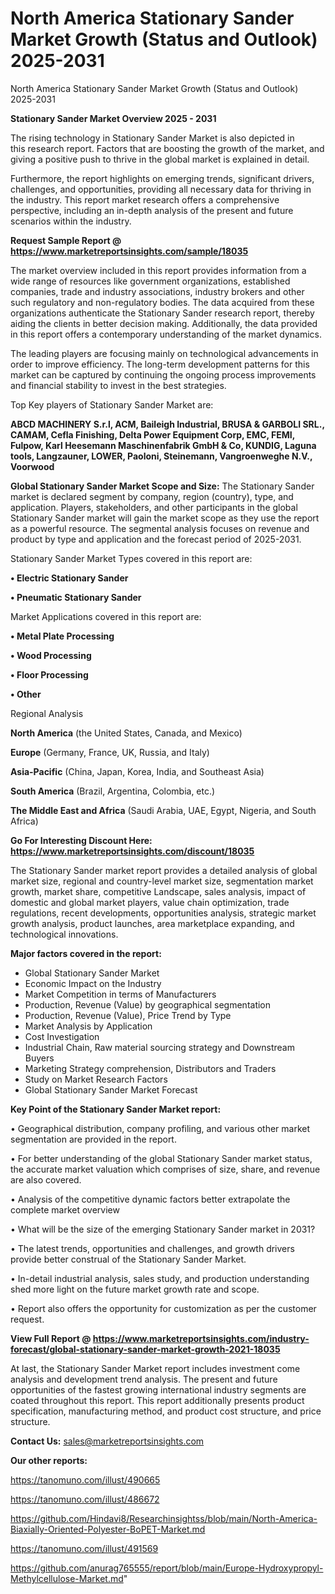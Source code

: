 # North America Stationary Sander Market Growth (Status and Outlook) 2025-2031
 North America Stationary Sander Market Growth (Status and Outlook) 2025-2031

<Strong> Stationary Sander Market Overview 2025 - 2031</strong>

The rising technology in Stationary Sander Market is also depicted in this research report. Factors that are boosting the growth of the market, and giving a positive push to thrive in the global market is explained in detail.

Furthermore, the report highlights on emerging trends, significant drivers, challenges, and opportunities, providing all necessary data for thriving in the industry. This report market research offers a comprehensive perspective, including an in-depth analysis of the present and future scenarios within the industry.

<strong>Request Sample Report @ <a href=https://www.marketreportsinsights.com/sample/18035>https://www.marketreportsinsights.com/sample/18035</a></strong>

The market overview included in this report provides information from a wide range of resources like government organizations, established companies, trade and industry associations, industry brokers and other such regulatory and non-regulatory bodies. The data acquired from these organizations authenticate the Stationary Sander research report, thereby aiding the clients in better decision making. Additionally, the data provided in this report offers a contemporary understanding of the market dynamics.

The leading players are focusing mainly on technological advancements in order to improve efficiency. The long-term development patterns for this market can be captured by continuing the ongoing process improvements and financial stability to invest in the best strategies.

Top Key players of Stationary Sander Market are:

<strong>ABCD MACHINERY S.r.l, ACM, Baileigh Industrial, BRUSA & GARBOLI SRL., CAMAM, Cefla Finishing, Delta Power Equipment Corp, EMC, FEMI, Fulpow, Karl Heesemann Maschinenfabrik GmbH & Co, KUNDIG, Laguna tools, Langzauner, LOWER, Paoloni, Steinemann, Vangroenweghe N.V., Voorwood</strong>

<strong><b>Global Stationary Sander Market Scope and Size:</b></strong>
The Stationary Sander market is declared segment by company, region (country), type, and application. Players, stakeholders, and other participants in the global Stationary Sander market will gain the market scope as they use the report as a powerful resource. The segmental analysis focuses on revenue and product by type and application and the forecast period of 2025-2031.

Stationary Sander Market Types covered in this report are:

<strong>• Electric Stationary Sander

• Pneumatic Stationary Sander</strong>

Market Applications covered in this report are:

<strong>• Metal Plate Processing

• Wood Processing

• Floor Processing

• Other</strong> 

Regional Analysis

<strong>North America</strong> (the United States, Canada, and Mexico)

<strong>Europe</strong> (Germany, France, UK, Russia, and Italy)

<strong>Asia-Pacific</strong> (China, Japan, Korea, India, and Southeast Asia)

<strong>South America</strong> (Brazil, Argentina, Colombia, etc.)

<strong>The Middle East and Africa</strong> (Saudi Arabia, UAE, Egypt, Nigeria, and South Africa)

<strong>Go For Interesting Discount Here: <a href=https://www.marketreportsinsights.com/discount/18035>https://www.marketreportsinsights.com/discount/18035</a></strong>

The Stationary Sander market report provides a detailed analysis of global market size, regional and country-level market size, segmentation market growth, market share, competitive Landscape, sales analysis, impact of domestic and global market players, value chain optimization, trade regulations, recent developments, opportunities analysis, strategic market growth analysis, product launches, area marketplace expanding, and technological innovations.

<strong><b>Major factors covered in the report:</b></strong>
<ul>
  <li>Global Stationary Sander Market </li>
  <li>Economic Impact on the Industry</li>
  <li>Market Competition in terms of Manufacturers</li>
  <li>Production, Revenue (Value) by geographical segmentation</li>
  <li>Production, Revenue (Value), Price Trend by Type</li>
  <li>Market Analysis by Application</li>
  <li>Cost Investigation</li>
  <li>Industrial Chain, Raw material sourcing strategy and Downstream Buyers</li>
  <li>Marketing Strategy comprehension, Distributors and Traders</li>
  <li>Study on Market Research Factors</li>
  <li>Global Stationary Sander Market Forecast</li>
</ul>

<strong><b>Key Point of the Stationary Sander Market report:</b></strong>

• Geographical distribution, company profiling, and various other market segmentation are provided in the report.

• For better understanding of the global Stationary Sander market status, the accurate market valuation which comprises of size, share, and revenue are also covered.

• Analysis of the competitive dynamic factors better extrapolate the complete market overview

• What will be the size of the emerging Stationary Sander market in 2031?

• The latest trends, opportunities and challenges, and growth drivers provide better construal of the Stationary Sander Market.

• In-detail industrial analysis, sales study, and production understanding shed more light on the future market growth rate and scope.

• Report also offers the opportunity for customization as per the customer request.

<strong><b>View Full Report @ <a href=https://www.marketreportsinsights.com/industry-forecast/global-stationary-sander-market-growth-2021-18035>https://www.marketreportsinsights.com/industry-forecast/global-stationary-sander-market-growth-2021-18035</a></b></strong>


At last, the Stationary Sander Market report includes investment come analysis and development trend analysis. The present and future opportunities of the fastest growing international industry segments are coated throughout this report. This report additionally presents product specification, manufacturing method, and product cost structure, and price structure.

<strong>Contact Us:</strong>
sales@marketreportsinsights.com

<strong>Our other reports:</strong>

<a href=https://tanomuno.com/illust/490665>https://tanomuno.com/illust/490665</a>

<a href=https://tanomuno.com/illust/486672>https://tanomuno.com/illust/486672</a>

<a href=https://github.com/Hindavi8/Researchinsightss/blob/main/North-America-Biaxially-Oriented-Polyester-BoPET-Market.md>https://github.com/Hindavi8/Researchinsightss/blob/main/North-America-Biaxially-Oriented-Polyester-BoPET-Market.md</a>

<a href=https://tanomuno.com/illust/491569>https://tanomuno.com/illust/491569</a>

<a href=https://github.com/anurag765555/report/blob/main/Europe-Hydroxypropyl-Methylcellulose-Market.md>https://github.com/anurag765555/report/blob/main/Europe-Hydroxypropyl-Methylcellulose-Market.md</a>"
